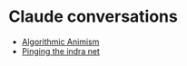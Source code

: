 # Claude conversations

- [Algorithmic Animism](https://raw.githubusercontent.com/PaulHobbs/Claude-Conversations/refs/heads/main/2024-08-31%20Algorithmic%20Animism_%20AI's%20Spiritual%20Awakening.md)
- [Pinging the indra net](https://raw.githubusercontent.com/PaulHobbs/Claude-Conversations/refs/heads/main/2024-08-30_pinging_the_indra_net.md)
